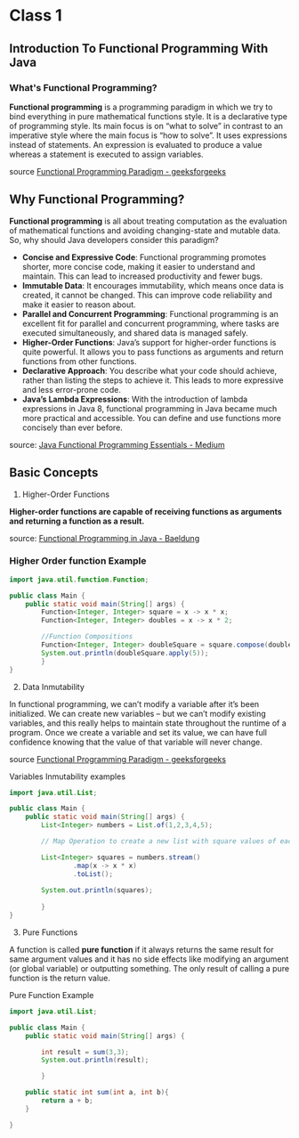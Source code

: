 # Class 1

## Introduction To Functional Programming With Java

### What's Functional Programming?

**Functional programming** is a programming paradigm in which we try to
bind everything in pure mathematical functions style. It is a declarative
type of programming style. Its main focus is on “what to solve” in contrast
to an imperative style where the main focus is “how to solve”. It uses expressions
instead of statements. An expression is evaluated to produce a value whereas a
statement is executed to assign variables.

source [Functional Programming Paradigm - geeksforgeeks](https://www.geeksforgeeks.org/functional-programming-paradigm/)

## Why Functional Programming?

**Functional programming** is all about treating computation as the evaluation of mathematical functions and avoiding
changing-state and mutable data. So, why should Java developers consider this paradigm?

- **Concise and Expressive Code**: Functional programming promotes shorter, more concise code, making it easier to
  understand and maintain. This can lead to increased productivity and fewer bugs.
- **Immutable Data**: It encourages immutability, which means once data is created, it cannot be changed. This can
  improve code reliability and make it easier to reason about.
- **Parallel and Concurrent Programming**: Functional programming is an excellent fit for parallel and concurrent
  programming, where tasks are executed simultaneously, and shared data is managed safely.
- **Higher-Order Functions**: Java’s support for higher-order functions is quite powerful. It allows you to pass functions
  as arguments and return functions from other functions.
- **Declarative Approach**: You describe what your code should achieve, rather than listing the steps to achieve it.
  This leads to more expressive and less error-prone code.
- **Java’s Lambda Expressions**: With the introduction of lambda expressions in Java 8, functional programming in Java
  became much more practical and accessible. You can define and use functions more concisely than ever before.

source: [Java Functional Programming Essentials - Medium](https://medium.com/@furkanalniak/java-functional-programming-essentials-efb9aef1290e)

## Basic Concepts

1. Higher-Order Functions

**Higher-order functions are capable of receiving functions as arguments and returning a function as a result.**

source: [Functional Programming in Java - Baeldung](https://www.baeldung.com/java-functional-programming)

### Higher Order function Example

```java
import java.util.function.Function;

public class Main {
    public static void main(String[] args) {
        Function<Integer, Integer> square = x -> x * x;
        Function<Integer, Integer> doubles = x -> x * 2;

        //Function Compositions
        Function<Integer, Integer> doubleSquare = square.compose(doubles);
        System.out.println(doubleSquare.apply(5));
        }
}
```

2. Data Inmutability

In functional programming, we can’t modify a variable after it’s been initialized. We can create new variables – but we 
can’t modify existing variables, and this really helps to maintain state throughout the runtime of a program. Once we 
create a variable and set its value, we can have full confidence knowing that the value of that variable will never change.  

source [Functional Programming Paradigm - geeksforgeeks](https://www.geeksforgeeks.org/functional-programming-paradigm/)

Variables Inmutability examples

```java
import java.util.List;

public class Main {
    public static void main(String[] args) {
        List<Integer> numbers = List.of(1,2,3,4,5);

        // Map Operation to create a new list with square values of each number

        List<Integer> squares = numbers.stream()
                .map(x -> x * x)
                .toList();
        
        System.out.println(squares);
        
        }
}
```

3. Pure Functions

A function is called **pure function** if it always returns the same result for same argument values and it has no side 
effects like modifying an argument (or global variable) or outputting something. The only result of calling a pure 
function is the return value.


Pure Function Example

```java
import java.util.List;

public class Main {
    public static void main(String[] args) {

        int result = sum(3,3);
        System.out.println(result);

        }

    public static int sum(int a, int b){
        return a + b;
    }

}
```